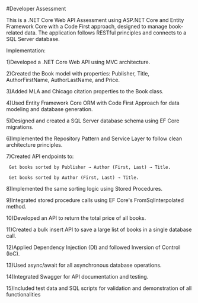 #Developer Assessment

This is a .NET Core Web API Assessment using ASP.NET Core  and Entity Framework Core with a Code First approach, designed to manage book-related data. The application follows RESTful principles and connects to a SQL Server database.


Implementation:

1)Developed a .NET Core Web API using MVC architecture.

2)Created the Book model with properties: Publisher, Title, AuthorFirstName, AuthorLastName, and Price.

3)Added MLA and Chicago citation properties to the Book class.

4)Used Entity Framework Core ORM with Code First Approach for data modeling and database generation.

5)Designed and created a SQL Server database schema using EF Core migrations.

6)Implemented the Repository Pattern and Service Layer to follow clean architecture principles.

7)Created API endpoints to:

     Get books sorted by Publisher → Author (First, Last) → Title.

     Get books sorted by Author (First, Last) → Title.

8)Implemented the same sorting logic using Stored Procedures.

9)Integrated stored procedure calls using EF Core's FromSqlInterpolated method.

10)Developed an API to return the total price of all books.

11)Created a bulk insert API to save a large list of books in a single database call.

12)Applied Dependency Injection (DI) and followed Inversion of Control (IoC).

13)Used async/await for all asynchronous database operations.

14)Integrated Swagger for API documentation and testing.

15)Included test data and SQL scripts for validation and demonstration of all functionalities
